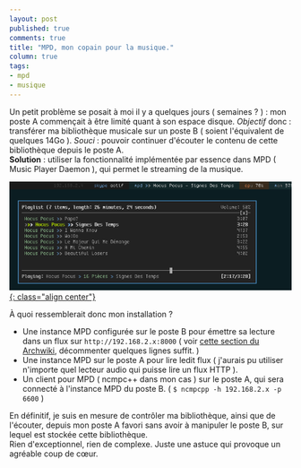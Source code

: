 ```yaml
---
layout: post
published: true
comments: true
title: "MPD, mon copain pour la musique."
column: true
tags:
- mpd
- musique
---
```

Un petit problème se posait à moi il y a quelques jours ( semaines ? ) : mon poste A commençait à être limité quant à son espace disque. *Objectif* donc : transférer ma bibliothèque musicale sur un poste B ( soient l'équivalent de quelques 14Go ). *Souci* : pouvoir continuer d'écouter le contenu de cette bibliothèque depuis le poste A.  
**Solution** : utiliser la fonctionnalité implémentée par essence dans MPD ( Music Player Daemon ), qui permet le streaming de la musique.

[![NCMPC++ personnel](/images/mpd/ncmpcpp.png){: class="align center"}](/images/mpd/ncmpcpp.png)

À quoi ressemblerait donc mon installation ?
* Une instance MPD configurée sur le poste B pour émettre sa lecture dans un flux sur `http://192.168.2.x:8000` ( voir [cette section du Archwiki](https://wiki.archlinux.org/index.php/MPD/Tips_and_Tricks#HTTP_Streaming), décommenter quelques lignes suffit. )
* Une instance MPD sur le poste A pour lire ledit flux ( j'aurais pu utiliser n'importe quel lecteur audio qui puisse lire un flux HTTP ).
* Un client pour MPD ( ncmpc++ dans mon cas ) sur le poste A, qui sera connecté à l'instance MPD du poste B. ( `$ ncmpcpp -h 192.168.2.x -p 6600` )

En définitif, je suis en mesure de contrôler ma bibliothèque, ainsi que de l'écouter, depuis mon poste A favori sans avoir à manipuler le poste B, sur lequel est stockée cette bibliothèque.  
Rien d'exceptionnel, rien de complexe. Juste une astuce qui provoque un agréable coup de cœur.
